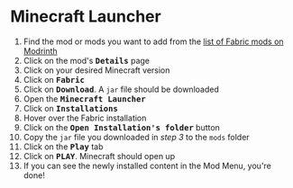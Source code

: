# Minecraft Launcher

1. Find the mod or mods you want to add from the [list of Fabric mods on Modrinth](https://modrinth.com/mods?g=categories:fabric)
2. Click on the mod's <kbd>**Details**</kbd> page
3. Click on your desired Minecraft version
4. Click on <kbd>**Fabric**</kbd>
5. Click on <kbd>**Download**</kbd>. A `jar` file should be downloaded
6. Open the <kbd>**Minecraft Launcher**</kbd>
7. Click on <kbd>**Installations**</kbd>
8. Hover over the Fabric installation
9. Click on the <kbd>**Open Installation's folder**</kbd> button
10. Copy the `jar` file you downloaded in _step 3_ to the `mods` folder
11. Click on the <kbd>**Play**</kbd> tab
12. Click on <kbd>**PLAY**</kbd>. Minecraft should open up
13. If you can see the newly installed content in the Mod Menu, you're done!
